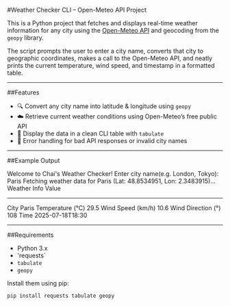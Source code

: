 #Weather Checker CLI – Open-Meteo API Project

This is a Python project that fetches and displays real-time weather information for any city using the [Open-Meteo API](https://open-meteo.com/) and geocoding from the `geopy` library.

The script prompts the user to enter a city name, converts that city to geographic coordinates, makes a call to the Open-Meteo API, and neatly prints the current temperature, wind speed, and timestamp in a formatted table.

---

##Features

- 🔍 Convert any city name into latitude & longitude using `geopy`
- ☁️ Retrieve current weather conditions using Open-Meteo’s free public API
- 🧾 Display the data in a clean CLI table with `tabulate`
- 🔧 Error handling for bad API responses or invalid city names

---

##Example Output

Welcome to Chai's Weather Checker!
Enter city name(e.g. London, Tokyo): Paris
Fetching weather data for Paris (Lat: 48.8534951, Lon: 2.3483915)...
Weather Info        Value
------------------  ----------------
City                Paris
Temperature (°C)    29.5
Wind Speed (km/h)   10.6
Wind Direction (°)  108
Time                2025-07-18T18:30


---

##Requirements

- Python 3.x
- 'requests`
- `tabulate`
- `geopy`

Install them using pip:

```bash
pip install requests tabulate geopy
